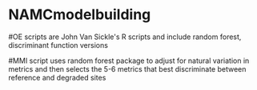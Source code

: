 # NAMCmodelbuilding
#OE scripts are John Van Sickle's R scripts and include random forest, discriminant function versions

#MMI script uses random forest package to adjust for natural variation in metrics and then selects the 5-6 metrics that best discriminate between reference and degraded sites
